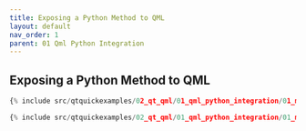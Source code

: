 ```yaml
---
title: Exposing a Python Method to QML
layout: default
nav_order: 1
parent: 01 Qml Python Integration
---
```


## Exposing a Python Method to QML

```python
{% include src/qtquickexamples/02_qt_qml/01_qml_python_integration/01_method.py %}
```

```qml
{% include src/qtquickexamples/02_qt_qml/01_qml_python_integration/01_method.qml %}
```